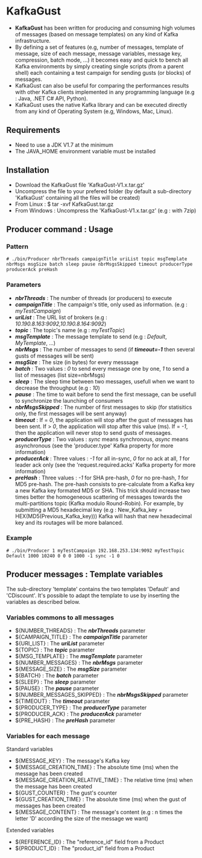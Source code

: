 # KafkaGust

* **KafkaGust** has been written for producing and consuming high volumes of messages (based on message templates) on any kind of Kafka infrastructure.
* By defining a set of features (e.g, number of messages, template of message, size of each message, message variables, message key, compression, batch mode, ...) it becomes easy and quick to bench all Kafka environments by simply creating single scripts (from a parent shell) each containing a test campaign for sending gusts (or blocks) of messages.
* KafkaGust can also be useful for comparing the performances results with other Kafka clients implemented in any programming language (e.g : Java, .NET C# API, Python).
* KafkaGust uses the native Kafka library and can be executed directly from any kind of Operating System (e.g, Windows, Mac, Linux).

## Requirements
* Need to use a JDK V1.7 at the minimum
* The JAVA_HOME environment variable must be installed

## Installation
* Download the KafkaGust file 'KafkaGust-V1.x.tar.gz'
* Uncompress the file to your prefered folder (by default a sub-directory 'KafkaGust' containing all the files will be created)
* From Linux : $ tar -xvf KafkaGust.tar.gz
* From Windows : Uncompress the 'KafkaGust-V1.x.tar.gz' (e.g : with 7zip)

## Producer command : Usage
### Pattern
```
# ./bin/Producer nbrThreads campaignTitle uriList topic msgTemplate nbrMsgs msgSize batch sleep pause nbrMsgsSkipped timeout producerType producerAck preHash
```

### Parameters
* ***nbrThreads*** : The number of threads (or producers) to execute
* ***campaignTitle*** : The campaign's title, only used as information. (e.g : *myTestCampaign*)
* ***uriList*** : The URL list of brokers (e.g : *10.190.8.163:9092,10.190.8.164:9092*)
* ***topic*** : The topic's name (e.g : *myTestTopic*)
* ***msgTemplate*** : The message template to send (e.g : *Default*, *MyTemplate*, ...)
* ***nbrMsgs*** : The number of messages to send (if ***timeout=-1*** then several gusts of messages will be sent)
* ***msgSize*** : The size (in bytes) for every messsage
* ***batch*** : Two values : *0* to send every message one by one, *1* to send a list of messages (list size=nbrMsgs)
* ***sleep*** : The sleep time between two messages, usefull when we want to decrease the throughput (e.g : *10*)
* ***pause*** : The time to wait before to send the first message, can be usefull to synchronize the launching of consumers
* ***nbrMsgsSkipped*** : The number of first messages to skip (for statisitics only, the first messages will be sent anyway)
* ***timeout*** : If = *0*, the application will stop after the gust of messages has been sent. If > *0*, the application will stop after this value (ms). If = *-1*, then the application will never stop to send gusts of messages.
* ***producerType*** : Two values : *sync* means synchronous, *async* means asynchronous (see the 'producer.type' Kafka property for more information)
* ***producerAck*** : Three values : *-1* for all in-sync, *0* for no ack at all, *1* for leader ack only (see the 'request.required.acks' Kafka property for more information)
* ***preHash*** : Three values : *-1* for SHA pre-hash, *0* for no pre-hash, *1* for MD5 pre-hash.
The pre-hash consists to pre-calculate from a Kafka key a new Kafka key formated MD5 or SHA.
This trick should increase two times better the homogeneous scattering of messages towards the multi-partitions topic (Kafka modulo Round-Robin).
For example, by submitting a MD5 hexadecimal key (e.g : New_Kafka_key = HEX(MD5(Previous_Kafka_key)))
Kafka will hash that new hexadecimal key and its routages will be more balanced.

### Example
```
# ./bin/Producer 1 myTestCampaign 192.168.253.134:9092 myTestTopic Default 1000 10240 0 0 0 1000 -1 sync -1 0
```

## Producer messages : Template variables
The sub-directory 'template' contains the two templates 'Default' and 'CDiscount'.
It's possible to adapt the template to use by inserting the variables as described below.

### Variables commons to all messages
* ${NUMBER_THREADS} : The ***nbrThreads*** parameter
* ${CAMPAIGN_TITLE} : The ***campaignTitle*** parameter
* ${URI_LIST} : The ***uriList*** parameter
* ${TOPIC} : The ***topic*** parameter
* ${MSG_TEMPLATE} : The ***msgTemplate*** parameter
* ${NUMBER_MESSAGES} : The ***nbrMsgs*** parameter
* ${MESSAGE_SIZE} : The ***msgSize*** parameter
* ${BATCH} : The ***batch*** parameter
* ${SLEEP} : The ***sleep*** parameter
* ${PAUSE} : The ***pause*** parameter
* ${NUMBER_MESSAGES_SKIPPED} : The ***nbrMsgsSkipped*** parameter
* ${TIMEOUT} : The ***timeout*** parameter
* ${PRODUCER_TYPE} : The ***producerType*** parameter
* ${PRODUCER_ACK} : The ***producerAck*** parameter
* ${PRE_HASH} : The ***preHash*** parameter

### Variables for each message
Standard variables
* ${MESSAGE_KEY} : The message's Kafka key
* ${MESSAGE_CREATION_TIME} : The absolute time (ms) when the message has been created
* ${MESSAGE_CREATION_RELATIVE_TIME} : The relative time (ms) when the message has been created
* ${GUST_COUNTER} : The gust's counter
* ${GUST_CREATION_TIME} : The absolute time (ms) when the gust of messages has been created
* ${MESSAGE_CONTENT} : The message's content (e.g : n times the letter 'D' according the size of the message we want)

Extended variables
* ${REFERENCE_ID} : The "reference_id" field from a Product
* ${PRODUCT_ID} : The "product_id" field from a Product
